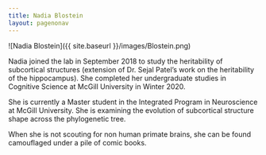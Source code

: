 ```yaml
---
title: Nadia Blostein
layout: pagenonav
---
```

![Nadia Blostein]({{ site.baseurl }}/images/Blostein.png)

Nadia joined the lab in September 2018 to study the heritability of subcortical structures 
(extension of Dr. Sejal Patel’s work on the heritability of the hippocampus).
She completed her undergraduate studies in Cognitive Science at McGill University in Winter 2020. 

She is currently a Master student in the Integrated Program in Neuroscience at McGill University. She is 
examining the evolution of subcortical structure shape across the phylogenetic tree. 

When she is not scouting for non human primate brains, she can be found camouflaged under a pile of comic books.

